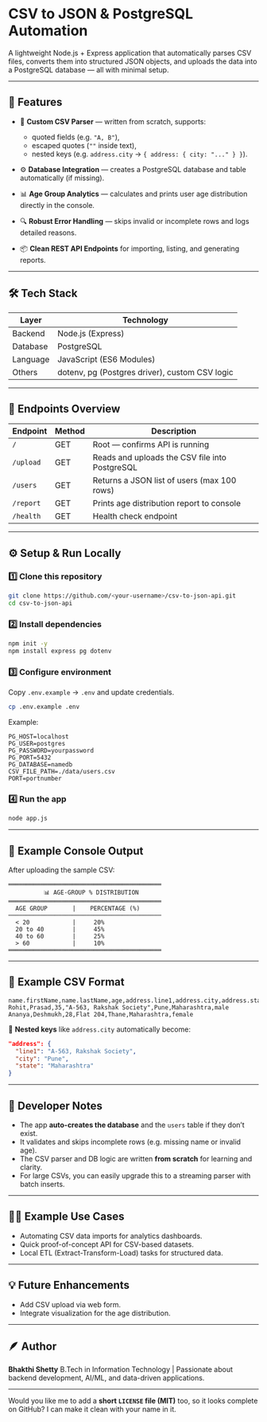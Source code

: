# CSV to JSON & PostgreSQL Automation

A lightweight Node.js + Express application that automatically parses CSV files, converts them into structured JSON objects, and uploads the data into a PostgreSQL database — all with minimal setup.

---

## 🚀 Features

* 🧠 **Custom CSV Parser** — written from scratch, supports:

  * quoted fields (e.g. `"A, B"`),
  * escaped quotes (`""` inside text),
  * nested keys (e.g. `address.city` → `{ address: { city: "..." } }`).
* ⚙️ **Database Integration** — creates a PostgreSQL database and table automatically (if missing).
* 📊 **Age Group Analytics** — calculates and prints user age distribution directly in the console.
* 🔍 **Robust Error Handling** — skips invalid or incomplete rows and logs detailed reasons.
* 📦 **Clean REST API Endpoints** for importing, listing, and generating reports.

---

## 🛠️ Tech Stack

| Layer    | Technology                                     |
| -------- | ---------------------------------------------- |
| Backend  | Node.js (Express)                              |
| Database | PostgreSQL                                     |
| Language | JavaScript (ES6 Modules)                       |
| Others   | dotenv, pg (Postgres driver), custom CSV logic |

---

## 📂 Endpoints Overview

| Endpoint  | Method | Description                                    |
| --------- | ------ | ---------------------------------------------- |
| `/`       | GET    | Root — confirms API is running                 |
| `/upload` | GET    | Reads and uploads the CSV file into PostgreSQL |
| `/users`  | GET    | Returns a JSON list of users (max 100 rows)    |
| `/report` | GET    | Prints age distribution report to console      |
| `/health` | GET    | Health check endpoint                          |

---

## ⚙️ Setup & Run Locally

### 1️⃣ Clone this repository

```bash
git clone https://github.com/<your-username>/csv-to-json-api.git
cd csv-to-json-api
```

### 2️⃣ Install dependencies

```bash
npm init -y
npm install express pg dotenv
```

### 3️⃣ Configure environment

Copy `.env.example` → `.env` and update credentials.

```bash
cp .env.example .env
```

Example:

```env
PG_HOST=localhost
PG_USER=postgres
PG_PASSWORD=yourpassword
PG_PORT=5432
PG_DATABASE=namedb
CSV_FILE_PATH=./data/users.csv
PORT=portnumber
```

### 4️⃣ Run the app

```bash
node app.js
```

---

## 🧠 Example Console Output

After uploading the sample CSV:

```
═══════════════════════════════════════════
          📊 AGE-GROUP % DISTRIBUTION       
═══════════════════════════════════════════
  AGE GROUP       |    PERCENTAGE (%)       
───────────────────────────────────────────
  < 20            |     20%
  20 to 40        |     45%
  40 to 60        |     25%
  > 60            |     10%
═══════════════════════════════════════════
```

---

## 🧩 Example CSV Format

```
name.firstName,name.lastName,age,address.line1,address.city,address.state,gender
Rohit,Prasad,35,"A-563, Rakshak Society",Pune,Maharashtra,male
Ananya,Deshmukh,28,Flat 204,Thane,Maharashtra,female
```

🧾 **Nested keys** like `address.city` automatically become:

```json
"address": {
  "line1": "A-563, Rakshak Society",
  "city": "Pune",
  "state": "Maharashtra"
}
```

---

## 🧰 Developer Notes

* The app **auto-creates the database** and the `users` table if they don’t exist.
* It validates and skips incomplete rows (e.g. missing name or invalid age).
* The CSV parser and DB logic are written **from scratch** for learning and clarity.
* For large CSVs, you can easily upgrade this to a streaming parser with batch inserts.

---

## 🧑‍💻 Example Use Cases

* Automating CSV data imports for analytics dashboards.
* Quick proof-of-concept API for CSV-based datasets.
* Local ETL (Extract-Transform-Load) tasks for structured data.

---

## 💡 Future Enhancements

* Add CSV upload via web form.
* Integrate visualization for the age distribution.

---

## 🪶 Author

**Bhakthi Shetty**
B.Tech in Information Technology | Passionate about backend development, AI/ML, and data-driven applications.

---

Would you like me to add a **short `LICENSE` file (MIT)** too, so it looks complete on GitHub?
I can make it clean with your name in it.
